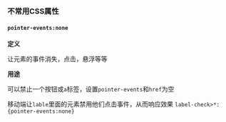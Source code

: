 ### 不常用CSS属性

#### `pointer-events:none`

**定义** 

让元素的事件消失，点击，悬浮等等

**用途** 

可以禁止一个按钮或`a`标签，设置`pointer-events`和`href`为空

移动端让`lable`里面的元素禁用他们点击事件，从而响应效果  `label-check>*:{pointer-events:none}`